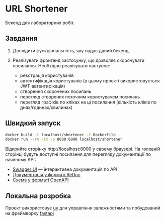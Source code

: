 # URL Shortener

Бекенд для лабораторних робіт.

## Завдання

1. Дослідити функціональність, яку надає даний бекенд.
2. Реалізувати фронтенд застосунку, що дозволяє скорочувати посилання. Необхідно реалізувати наступне:

   - реєстрація користувачів
   - автентифікація користувачів (в цьому проєкті використовується JWT-автентифікація)
   - створення скорочених посилань
   - перегляд створених поточним користувачем посилань
   - перегляд графіків по кліках на ці посилання (кількість кліків по днях/годинах/хвилинах)

## Швидкий запуск

```bash
docker build -t localhost/shortener -f Dockerfile .
docker run --rm -it -p 8000:8000 localhost/shortener
```

Відкрийте сторінку http://localhost:8000 у своєму браузері.
На головній сторінці будуть доступні посилання для перегляду документації по наявному API:

- [Swagger UI](http://localhost:8000/docs) — інтерактивна документація по API
- [Документація у форматі ReDoc](http://localhost:8000/redoc)
- [Схема у форматі OpenAPI](http://localhost:8000/openapi.json)


## Локальна розробка

Проєкт використовує [uv](https://docs.astral.sh/uv/) для управління
залежностями та побудований на фреймворку
[fastapi](https://fastapi.tiangolo.com/uk/)
